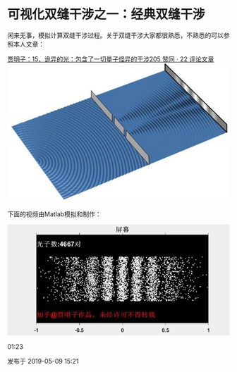 

# 可视化双缝干涉之一：经典双缝干涉



闲来无事，模拟计算双缝干涉过程。关于双缝干涉大家都很熟悉，不熟悉的可以参照本人文章：

[贾明子：15、诡异的光：包含了一切量子怪异的干涉205 赞同 · 22 评论文章![img](_pics/可视化双缝干涉之一：经典双缝干涉/v2-38b8bad6b5f3ebdf2d53e5f688a59cb5_180x120.jpg)](https://zhuanlan.zhihu.com/p/51465207)

下面的视频由Matlab模拟和制作：

![img](_pics/可视化双缝干涉之一：经典双缝干涉/v2-49fac693c3e338ff2502854ebe546b81.jpg)

01:23





发布于 2019-05-09 15:21